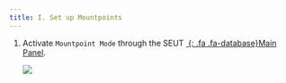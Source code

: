 ```yaml
---
title: I. Set up Mountpoints
---
```

1. Activate `Mountpoint Mode` through the SEUT [*&nbsp;*{: .fa .fa-database}Main Panel](/modding-reference/reference/tools/3d-modelling/seut/main-panel#mountpoint-mode).

    ![](/modding-reference/assets/images/tutorials/seut/mountpoints_setup.png)
<br><br/>